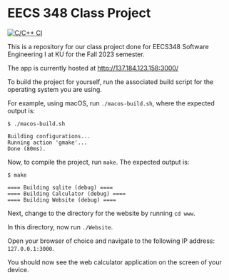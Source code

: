 # EECS 348 Class Project

[![C/C++ CI](https://github.com/kmdeskin/EECS348-Class-Project/actions/workflows/compiles.yml/badge.svg)](https://github.com/kmdeskin/EECS348-Class-Project/actions/workflows/compiles.yml)

This is a repository for our class project done for EECS348 Software Engineering I at KU for the Fall 2023 semester.

The app is currently hosted at http://137.184.123.158:3000/

To build the project for yourself, run the associated build script for the operating system you are using.

For example, using macOS, run `./macos-build.sh`, where the expected output is:
```
$ ./macos-build.sh

Building configurations...
Running action 'gmake'...
Done (80ms).
```

Now, to compile the project, run `make`. The expected output is:
```
$ make

==== Building sqlite (debug) ====
==== Building Calculator (debug) ====
==== Building Website (debug) ====
```

Next, change to the directory for the website by running `cd www`. 

In this directory, now run `./Website`.

Open your browser of choice and navigate to the following IP address: `127.0.0.1:3000`.

You should now see the web calculator application on the screen of your device.



